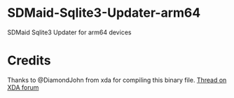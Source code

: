 # SDMaid-Sqlite3-Updater-arm64

SDMaid Sqlite3 Updater for arm64 devices

# Credits

Thanks to @DiamondJohn from xda for compiling this binary file. [Thread on XDA forum](https://forum.xda-developers.com/t/new-sqlite3-binary-v3-43-1-for-all-devices.4273049/)
